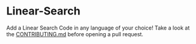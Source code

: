 # Linear-Search
Add a Linear Search Code in any language of your choice! Take a look at the [CONTRIBUTING.md](./contributing.md) before opening a pull request.
